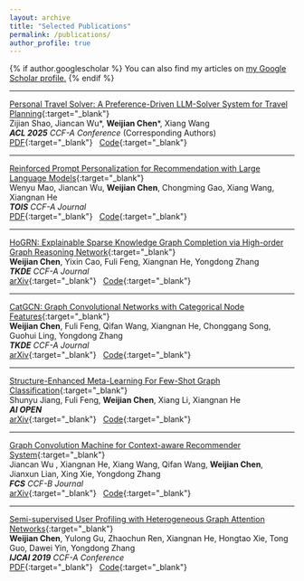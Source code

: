 ```yaml
---
layout: archive
title: "Selected Publications"
permalink: /publications/
author_profile: true
---
```


{% if author.googlescholar %}
  You can also find my articles on <u><a href="{{author.googlescholar}}">my Google Scholar profile</a>.</u>
{% endif %}

<!-- {% include base_path %}

{% for post in site.publications reversed %}
  {% include archive-single.html %}
{% endfor %} -->
---
<!-- <span style="color:red;">[NEW] </span> -->

[Personal Travel Solver: A Preference-Driven LLM-Solver System for Travel Planning](https://tachichan.github.io/publications/){:target="_blank"}   
Zijian Shao, Jiancan Wu\*, **Weijian Chen**\*, Xiang Wang  
***ACL 2025***    *CCF-A Conference*  (Corresponding Authors)
[PDF](https://tachichan.github.io/publications/){:target="_blank"}&nbsp;&nbsp;  [Code](https://tachichan.github.io/publications/){:target="_blank"}

---


[Reinforced Prompt Personalization for Recommendation with Large Language Models](https://dl.acm.org/doi/abs/10.1145/3716320){:target="_blank"}   
Wenyu Mao, Jiancan Wu, **Weijian Chen**, Chongming Gao, Xiang Wang, Xiangnan He  
***TOIS***    *CCF-A Journal*  
[PDF](https://dl.acm.org/doi/pdf/10.1145/3716320){:target="_blank"}&nbsp;&nbsp;  [Code](https://github.com/maowenyu-11/RPP){:target="_blank"}

---

[HoGRN: Explainable Sparse Knowledge Graph Completion via High-order Graph Reasoning Network](https://ieeexplore.ieee.org/document/10598393){:target="_blank"}   
**Weijian Chen**, Yixin Cao, Fuli Feng, Xiangnan He, Yongdong Zhang  
***TKDE***    *CCF-A Journal*  
[arXiv](https://arxiv.org/abs/2207.07503){:target="_blank"}&nbsp;&nbsp;  [Code](https://github.com/TachiChan/HoGRN){:target="_blank"}

---

[CatGCN: Graph Convolutional Networks with Categorical Node Features](https://ieeexplore.ieee.org/document/9647902){:target="_blank"}   
**Weijian Chen**, Fuli Feng, Qifan Wang, Xiangnan He, Chonggang Song, Guohui Ling, Yongdong Zhang  
***TKDE***    *CCF-A Journal*  
[arXiv](https://arxiv.org/abs/2009.05303){:target="_blank"}&nbsp;&nbsp;  [Code](https://github.com/TachiChan/CatGCN){:target="_blank"}

---

[Structure-Enhanced Meta-Learning For Few-Shot Graph Classification](https://www.sciencedirect.com/science/article/pii/S266665102100022X){:target="_blank"}   
Shunyu Jiang, Fuli Feng, **Weijian Chen**, Xiang Li, Xiangnan He  
***AI OPEN***  
[arXiv](https://arxiv.org/abs/2103.03547){:target="_blank"}&nbsp;&nbsp;  [Code](https://github.com/jiangshunyu/SMF-GIN){:target="_blank"}

---

[Graph Convolution Machine for Context-aware Recommender System](https://journal.hep.com.cn/fcs/EN/10.1007/s11704-021-0261-8){:target="_blank"}   
Jiancan Wu , Xiangnan He, Xiang Wang, Qifan Wang, **Weijian Chen**, Jianxun Lian, Xing Xie, Yongdong Zhang  
***FCS***    *CCF-B Journal*  
[arXiv](https://arxiv.org/abs/2001.11402){:target="_blank"}&nbsp;&nbsp;  [Code](https://github.com/wujcan/GCM){:target="_blank"}

---

[Semi-supervised User Profiling with Heterogeneous Graph Attention Networks](https://www.ijcai.org/proceedings/2019/0293){:target="_blank"}   
**Weijian Chen**, Yulong Gu, Zhaochun Ren, Xiangnan He, Hongtao Xie, Tong Guo, Dawei Yin, Yongdong Zhang  
***IJCAI 2019***    *CCF-A Conference*  
[PDF](https://www.ijcai.org/proceedings/2019/0293.pdf){:target="_blank"}&nbsp;&nbsp;  [Code](https://github.com/TachiChan/IJCAI2019_HGAT){:target="_blank"}
